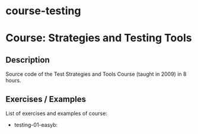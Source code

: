 # course-testing

# Course: Strategies and Testing Tools

## Description

Source code of the Test Strategies and Tools Course (taught in 2009) in 8 hours.

## Exercises / Examples

List of exercises and examples of course:

- testing-01-easyb:

